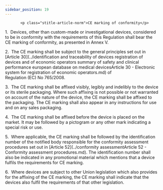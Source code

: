 ```yaml
---
sidebar_position: 19
---
```

           <p class="stitle-article-norm">CE marking of conformity</p>
   <p class="norm">1.&nbsp;&nbsp;Devices, other than custom-made or 
investigational devices, considered to be in conformity with the 
requirements of this Regulation shall bear the CE marking of conformity,
 as presented in Annex&nbsp;V.</p>
   <p class="norm">2.&nbsp;&nbsp;The CE marking shall be subject to the 
general principles set out in [Article&nbsp;30](../identification and traceability of devices  registration of devices and of economic operators summary of safety  and clinical performance european database on medical devicesArticle 30 - Electronic system for registration of economic operators.md) of 
Regulation&nbsp;(EC)&nbsp;No&nbsp;765/2008.</p>
   <p class="norm">3.&nbsp;&nbsp;The CE marking shall be affixed 
visibly, legibly and indelibly to the device or its sterile packaging. 
Where such affixing is not possible or not warranted on account of the 
nature of the device, the CE marking shall be affixed to the packaging. 
The CE marking shall also appear in any instructions for use and on any 
sales packaging.</p>
   <p class="norm">4.&nbsp;&nbsp;The CE marking shall be affixed before 
the device is placed on the market. It may be followed by a pictogram or
 any other mark indicating a special risk or use.</p>
   <p class="norm">5.&nbsp;&nbsp;Where applicable, the CE marking shall 
be followed by the identification number of the notified body 
responsible for the conformity assessment procedures set out in 
[Article&nbsp;52](../conformity assessmentArticle 52 - Conformity assessment procedures.md). The identification number shall also be indicated in 
any promotional material which mentions that a device fulfils the 
requirements for CE marking.</p>
   <p class="norm">6.&nbsp;&nbsp;Where devices are subject to other 
Union legislation which also provides for the affixing of the CE 
marking, the CE marking shall indicate that the devices also fulfil the 
requirements of that other legislation.</p>